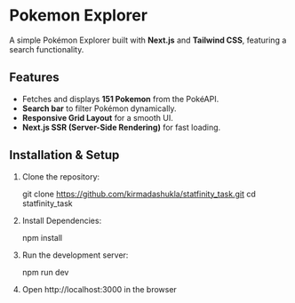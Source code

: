# Pokemon Explorer

A simple Pokémon Explorer built with **Next.js** and **Tailwind CSS**, featuring a search functionality.

##  Features
- Fetches and displays **151 Pokemon** from the PokéAPI.
- **Search bar** to filter Pokémon dynamically.
- **Responsive Grid Layout** for a smooth UI.
- **Next.js SSR (Server-Side Rendering)** for fast loading.

##  Installation & Setup

1. Clone the repository:
   
   git clone https://github.com/kirmadashukla/statfinity_task.git
   cd statfinity_task

2. Install Dependencies:
     
   npm install

3. Run the development server:

   npm run dev

4. Open http://localhost:3000 in the browser